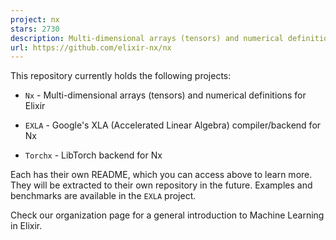 ```yaml
---
project: nx
stars: 2730
description: Multi-dimensional arrays (tensors) and numerical definitions for Elixir
url: https://github.com/elixir-nx/nx
---
```


This repository currently holds the following projects:

-   `Nx` - Multi-dimensional arrays (tensors) and numerical definitions for Elixir
    
-   `EXLA` - Google's XLA (Accelerated Linear Algebra) compiler/backend for Nx
    
-   `Torchx` - LibTorch backend for Nx
    

Each has their own README, which you can access above to learn more. They will be extracted to their own repository in the future. Examples and benchmarks are available in the `EXLA` project.

Check our organization page for a general introduction to Machine Learning in Elixir.
